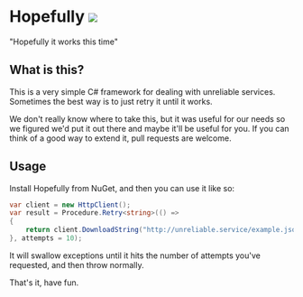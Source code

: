 # Hopefully ![](https://api.travis-ci.org/Aspenware/Hopefully.svg)

"Hopefully it works this time"

## What is this?

This is a very simple C# framework for dealing with unreliable services.
Sometimes the best way is to just retry it until it works.

We don't really know where to take this, but it was useful for our needs so we
figured we'd put it out there and maybe it'll be useful for you. If you can
think of a good way to extend it, pull requests are welcome.

## Usage

Install Hopefully from NuGet, and then you can use it like so:

```csharp
var client = new HttpClient();
var result = Procedure.Retry<string>(() =>
{
    return client.DownloadString("http://unreliable.service/example.json");
}, attempts = 10);
```

It will swallow exceptions until it hits the number of attempts you've requested,
and then throw normally.

That's it, have fun.
